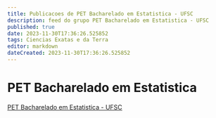 ```yaml
---
title: Publicacoes de PET Bacharelado em Estatistica - UFSC
description: feed do grupo PET Bacharelado em Estatistica - UFSC
published: true
date: 2023-11-30T17:36:26.525852
tags: Ciencias Exatas e da Terra
editor: markdown
dateCreated: 2023-11-30T17:36:26.525852
---
```


# PET Bacharelado em Estatistica
[PET Bacharelado em Estatistica - UFSC](/grupo/202PETBachareladoemEstatisticaUFSC.md)